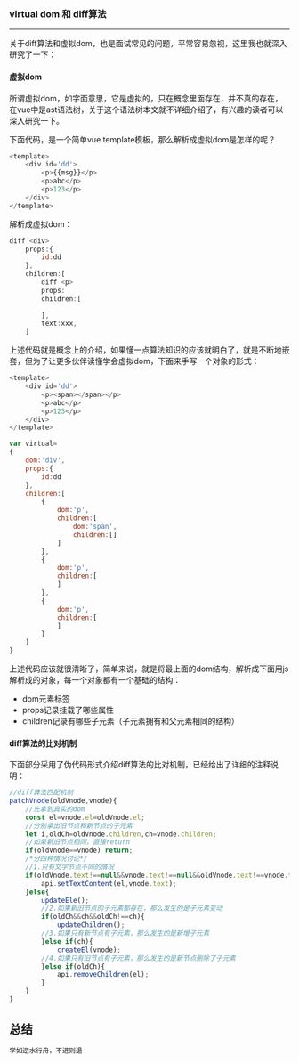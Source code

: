 ###   virtual dom 和 diff算法
<hr/>

关于diff算法和虚拟dom，也是面试常见的问题，平常容易忽视，这里我也就深入研究了一下：


#### 虚拟dom

所谓虚拟dom，如字面意思，它是虚拟的，只在概念里面存在，并不真的存在，在vue中是ast语法树，关于这个语法树本文就不详细介绍了，有兴趣的读者可以深入研究一下。


下面代码，是一个简单vue template模板，那么解析成虚拟dom是怎样的呢？
```javascript
<template>
	<div id='dd'>
		<p>{{msg}}</p>
		<p>abc</p>
		<p>123</p>
	</div>
</template>
```

解析成虚拟dom：

```javascript
diff <div>
	props:{
		id:dd
	},
	children:[
		diff <p>
		props:
		children:[
			
		],
		text:xxx,
	]
```

上述代码就是概念上的介绍，如果懂一点算法知识的应该就明白了，就是不断地嵌套，但为了让更多伙伴读懂学会虚拟dom，下面来手写一个对象的形式：

```javascript
<template>
	<div id='dd'>
		<p><span></span></p>
		<p>abc</p>
		<p>123</p>
	</div>
</template>

var virtual=
{
	dom:'div',
	props:{
		id:dd
	},
	children:[
		{
			dom:'p',
			children:[
				dom:'span',
				children:[]
			]
		},
		{
			dom:'p',
			children:[
			]
		},
		{
			dom:'p',
			children:[
			]
		}
	]
}
```

上述代码应该就很清晰了，简单来说，就是将最上面的dom结构，解析成下面用js解析成的对象，每一个对象都有一个基础的结构：
- dom元素标签
- props记录挂载了哪些属性
- children记录有哪些子元素（子元素拥有和父元素相同的结构）



#### diff算法的比对机制
下面部分采用了伪代码形式介绍diff算法的比对机制，已经给出了详细的注释说明：
```javascript
//diff算法匹配机制
patchVnode(oldVnode,vnode){
	//先拿到真实的dom
	const el=vnode.el=oldVnode.el;
	//分别拿出旧节点和新节点的子元素
	let i,oldCh=oldVnode.children,ch=vnode.children;
	//如果新旧节点相同，直接return
	if(oldVnode==vnode) return;
	/*分四种情况讨论*/
	//1.只有文字节点不同的情况
	if(oldVnode.text!==null&&vnode.text!==null&&oldVnode.text!==vnode.text){
		api.setTextContent(el,vnode.text);
	}else{
		updateEle();
		//2.如果新旧节点的子元素都存在，那么发生的是子元素变动
		if(oldCh&&ch&&oldCh!==ch){
			updateChildren();
		//3.如果只有新节点有子元素，那么发生的是新增子元素
		}else if(ch){
			createEl(vnode);
		//4.如果只有旧节点有子元素，那么发生的是新节点删除了子元素
		}else if(oldCh){
			api.removeChildren(el);
		}
	}
}
```
## 总结

```javascript
学如逆水行舟，不进则退
```

